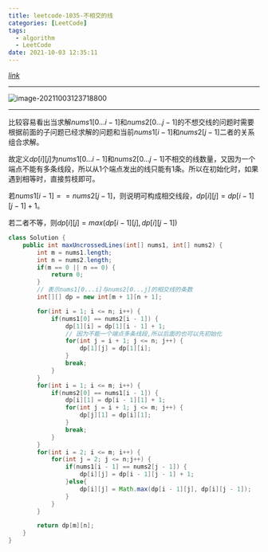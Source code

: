 ```yaml
---
title: leetcode-1035-不相交的线
categories: [LeetCode]
tags:
  - algorithm
  - LeetCode
date: 2021-10-03 12:35:11
---
```


[$link$](https://leetcode-cn.com/problems/uncrossed-lines/)

<hr/>

![image-20211003123718800](https://gitee.com/cao_ziqiang/img/raw/master/20211003123718.png)

<hr/>

比较容易看出当求解$nums1[0...i - 1]$和$nums2[0...j-1]$的不想交线的问题时需要根据前面的子问题已经求解的问题和当前$nums1[i - 1]$和$nums2[j-1]$二者的关系组合求解。

故定义$dp[i][j]$为$nums1[0...i-1]$和$nums2[0...j-1]$不相交的线数量，又因为一个端点不能有多条线段，所以从1个端点发出的线只能有1条。所以在初始化时，如果遇到相等时，直接剪枝即可。

若$nums1[i - 1]==nums2[j - 1]$，则说明可构成相交线段，$dp[i][j]=dp[i-1][j-1]+1$。

若二者不等，则$dp[i][j]=max(dp[i-1][j],dp[i][j-1])$

```java
class Solution {
    public int maxUncrossedLines(int[] nums1, int[] nums2) {
        int m = nums1.length;
        int n = nums2.length;
        if(m == 0 || n == 0) {
            return 0;
        }
        // 表示nums1[0...i]与nums2[0...j]的相交线的条数
        int[][] dp = new int[m + 1][n + 1];

        for(int i = 1; i <= n; i++) {
            if(nums1[0] == nums2[i - 1]) {
                dp[1][i] = dp[1][i - 1] + 1;
                // 因为不能一个端点多条线段,所以后面的也可以先初始化
                for(int j = i + 1; j <= n; j++) {
                    dp[1][j] = dp[1][i];
                }
                break;
            }
        }
        for(int i = 1; i <= m; i++) {
            if(nums2[0] == nums1[i - 1]) {
                dp[i][1] = dp[i - 1][1] + 1;
                for(int j = i + 1; j <= m; j++) {
                    dp[j][1] = dp[i][1];
                }
                break;
            }
        }
        for(int i = 2; i <= m; i++) {
            for(int j = 2; j <= n;j++) {
                if(nums1[i - 1] == nums2[j - 1]) {
                    dp[i][j] = dp[i - 1][j - 1] + 1;
                }else{
                    dp[i][j] = Math.max(dp[i - 1][j], dp[i][j - 1]);
                }
            }
        }

        return dp[m][n];
    }
}
```

